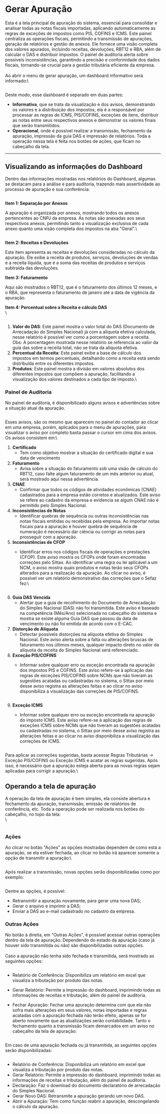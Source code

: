 # Gerar Apuração

Esta é a tela principal de apuração do sistema, essencial para consolidar e analisar todas as notas fiscais importadas, aplicando automaticamente as regras de exceções de impostos como PIS, COFINS e ICMS. Este painel centraliza as operações fiscais, permitindo a transmissão de apurações, geração de relatórios e gestão de anexos. Ele fornece uma visão completa dos valores apurados, incluindo receitas, devoluções, RBT12 e RBA, além de calcular o DAS e distribuir impostos. O painel de auditoria alerta sobre possíveis inconsistências, garantindo a precisão e conformidade dos dados fiscais, tornando-se crucial para a gestão tributária eficiente da empresa.\
\
Ao abrir o menu de gerar apuração, um dashboard informativo será informado:\


<figure><img src="../../.gitbook/assets/image (155).png" alt=""><figcaption></figcaption></figure>

Deste modo, esse dashboard é separado em duas partes:

* **Informativa**, que se trata da visualização e dos avisos, demonstrando os valores e a distribuição dos impostos, ela é a responsável por processar as regras de ICMS, PIS/COFINS, exceções de itens, distribuir as notas entre seus respectivos anexos e demonstrar os valores finais que serão transmitidos.
* **Operacional**, onde é possível realizar a transmissão, fechamento da apuração, impressão da guia DAS e impressão de relatórios. Toda a operação nessa tela é feita nos botões de ações, que ficam no cabeçalho da tela.

***

## Visualizando as informações do Dashboard

Dentro das informações mostradas nos relatórios do Dashboard, algumas se destacam para a análise e para auditoria, trazendo mais assertividade ao processo de apuração e sua conferência:

<figure><img src="../../.gitbook/assets/image (31).png" alt=""><figcaption></figcaption></figure>



**Item 1: Separação por Anexos**

A apuração é organizada por anexos, mostrando todos os anexos pertencentes ao CNPJ da empresa. As notas são anexadas aos seus respectivos anexos, permitindo tanto a visualização exclusiva de cada anexo quanto uma visão completa dos impostos na aba "Geral".\


<figure><img src="../../.gitbook/assets/image (49).png" alt=""><figcaption></figcaption></figure>

**Item 2: Receitas e Devoluções**

Este item apresenta as receitas e devoluções consideradas no cálculo da apuração. Ele exibe a receita de produtos, serviços, devoluções de vendas e a receita líquida, que é a soma das receitas de produtos e serviços subtraída das devoluções.

**Item 3: Faturamento**

Aqui são mostrados o RBT12, que é o faturamento dos últimos 12 meses, e o RBA, que representa o faturamento de janeiro até a data de vigência da apuração.

**Item 4: Percentual sobre a Receita e cálculo DAS**\
\


<figure><img src="../../.gitbook/assets/image (37).png" alt=""><figcaption></figcaption></figure>

1. **Valor do DAS**: Este painel mostra o valor total do DAS (Documento de Arrecadação do Simples Nacional) já com a alíquota efetiva calculada, nesse relatório é possível ver como a porcentagem sobre a receita. \
   Obs: A porcentagem mostrada nesse relatório se referencia ao valor da guia das sobre a receita total, não se trata da alíquota efetiva.
2. **Percentual da Receita**: Este painel exibe a base de cálculo dos impostos em termos percentuais, detalhando como a receita está sendo distribuída entre os diferentes impostos.
3. **Produtos**: Este painel mostra a divisão em valores absolutos dos diferentes impostos que compõem a apuração, facilitando a visualização dos valores destinados a cada tipo de imposto.\


### Painel de Auditoria

No painel de auditoria, é disponibilizado alguns avisos e advertências sobre a situação atual da apuração.

<figure><img src="../../.gitbook/assets/image (32).png" alt=""><figcaption></figcaption></figure>

Esses avisos, são os mesmo que aparecem no painel do contador ao clicar em uma empresa, porém, aplicados para o menu de apurações, para visualizar o aviso por completo basta passar o cursor em cima dos avisos. Os avisos consistem em:\


1. **Certificado**
   * Tem como objetivo mostrar a situação do certificado digital e sua data de vencimento
2. **Faturamento**
   * Avisa sobre a situação do faturamento sob uma visão de cálculo do RBT12, caso falte algum faturamento de um mês anterior ou atual, será mostrado aqui nessa advertência.
3. **CNAE**
   * Confirmar que todos os códigos de atividades econômicas (CNAE) cadastrados para a empresa estão corretos e atualizados. Este aviso se refere ao cadastro da empresa e evidencia se algum CNAE não é permitido pelo Simples Nacional.
4. **Inconsistências de Notas**
   * Identificar quebras de sequência ou outras inconsistências nas notas fiscais emitidas ou recebidas pela empresa. Ao importar notas fiscais para a apuração e houver quebra de sequência de numeração é necessário dar ciência ou corrigir as notas para prosseguir com a apuração.
5. **Inconsistências de CFOP**
   *   Identificar erros nos códigos fiscais de operações e prestações (CFOP). Este aviso mostra os CFOPs onde foram encontradas correções pelo Sittax. Ao identificar uma regra ou lei aplicável a um NCM, o aviso mostra quais produtos e notas terão seus CFOPs alterados para a realização da apuração. Ao clicar no aviso, é possível ver um relatório demonstrativo das correções que o Sefaz fez:\


       <figure><img src="../../.gitbook/assets/image (33).png" alt=""><figcaption></figcaption></figure>
6. **Guia DAS Vencida**
   * Alertar que a guia de recolhimento do Documento de Arrecadação do Simples Nacional (DAS) não foi transmitida. Este aviso é baseado na competência (Mês/Ano) selecionada no cabeçalho do sistema e mostra se existe alguma Guia DAS que passou da data de vencimento ou não foi emitida de acordo com o E-CAC.
7. **Distorção de Alíquota**
   * Detectar possíveis distorções na alíquota efetiva do Simples Nacional. Este aviso alerta sobre a falta ou alterações bruscas de faturamento nos últimos meses, qualquer impacto direto no valor da alíquota da receita do Simples Nacional será referenciado.
8. **Exceção PIS/COFINS**
   *   Informar sobre qualquer erro ou exceção encontrada na apuração dos impostos PIS e COFINS. Este aviso refere-se à aplicação das regras de exceções PIS/COFINS sobre NCMs que não tiveram as sugestões acatadas ou cadastradas no sistema, o Sittax por meio desse aviso registra as alterações feitas e ao clicar no aviso disponibiliza a visualização das correções de PIS/COFINS.

       <figure><img src="../../.gitbook/assets/image (35).png" alt=""><figcaption></figcaption></figure>
9. **Exceção ICMS**
   *   Informar sobre qualquer erro ou exceção encontrada na apuração do imposto ICMS. Este aviso refere-se à aplicação das regras de exceções ICMS sobre NCMs que não tiveram as sugestões acatadas ou cadastradas no sistema, o Sittax por meio desse aviso registra as alterações feitas e ao clicar no aviso disponibiliza a visualização das correções de ICMS.

       <figure><img src="../../.gitbook/assets/image (34).png" alt=""><figcaption></figcaption></figure>

Para aplicar as correções sugeridas, basta acessar Regras Tributárias -> Exceção PIS/COFINS ou Exceção ICMS e acatar as regras sugeridas. Após isso, é necessário que a apuração esteja aberta para as novas regras sejam aplicadas para corrigir a apuração.\


## Operando a tela de apuração

A operação da tela de apuração é bem simples, ela consiste abertura e fechamento da apuração, transmissão, emissão de relatórios de conferência, etc. Toda a operação pode ser realizada nos botões do cabeçalho, no topo da tela:\
\


<figure><img src="../../.gitbook/assets/image (38).png" alt=""><figcaption></figcaption></figure>

### Ações&#x20;

Ao clicar no botão "Ações" as opções mostradas dependem de como está a apuração, se ela estiver fechada, ao clicar no botão irá aparecer somente a opção de transmitir a apuração:\


<figure><img src="../../.gitbook/assets/image (43).png" alt=""><figcaption></figcaption></figure>

Após realizar a transmissão, novas opções serão disponibilizadas como por exemplo:

<figure><img src="../../.gitbook/assets/image (44).png" alt=""><figcaption></figcaption></figure>

Dentre as opções, é possível:

* Retransmitir a apuração novamente, para gerar uma nova DAS;
* Gerar o arquivo e imprimir a DAS;
* Enviar a DAS ao e-mail cadastrado no cadastro da empresa.

### Outras Ações

No botão à direita, em "Outras Ações", é possível acessar outras operações dentro da tela de apuração. Dependendo do estado da apuração (caso já houver sido transmitida ou não) são disponibilizadas outras opções.\
\
Caso a apuração não tenha sido fechada e transmitida, será mostrado as seguintes opções:

<figure><img src="../../.gitbook/assets/image (45).png" alt=""><figcaption></figcaption></figure>

* Relatório de Conferência: Disponibiliza um relatório em excel que visualiza a tributação por produto das notas.
* Gerar Relatório: Permite a impressão do dashboard, imprimindo todas as informações de receitas e tributação, além do painel de auditoria.
*   Fechar Apuração: Fechar uma apuração determina com que ela não sofra mais alterações em seus valores, notas importadas e regras acatadas com a apuração fechada não terão efeito, apenas se for aberto novamente que as atualizações serão contabilidade. Tanto o fechamento quanto a transmissão ficam demarcados em um aviso no cabeçalho da tela de apuração:

    <figure><img src="../../.gitbook/assets/image (48).png" alt=""><figcaption></figcaption></figure>

Em caso de uma apuração fechada ou já transmitida, as seguintes opções serão disponibilizadas:

<figure><img src="../../.gitbook/assets/image (47).png" alt=""><figcaption></figcaption></figure>

* Relatório de Conferência: Disponibiliza um relatório em excel que visualiza a tributação por produto das notas.
* Gerar Relatório: Permite a impressão do dashboard, imprimindo todas as informações de receitas e tributação, além do painel de auditoria.
* Declaração: Faz o download do documento declaratório de arrecadação do Simples Nacional.
* Gerar Novo DAS: Retransmite a apuração gerando um novo DAS.
* Abrir a Apuração: Tem como função reabrir a apuração, descongelando o cálculo da apuração.
